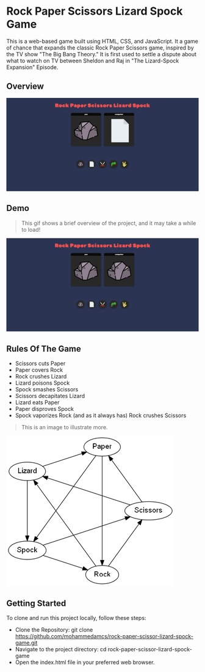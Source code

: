 # Rock Paper Scissors Lizard Spock Game

This is a web-based game built using HTML, CSS, and JavaScript. 
It a game of chance that expands the classic Rock Paper Scissors game, inspired by the TV show "The Big Bang Theory."
It is first used to settle a dispute about what to watch on TV between Sheldon and Raj in "The Lizard-Spock Expansion" Episode.

## Overview
<img src ="./images/rock-paper-scissor-lizard-spock-game-overview.png">

## Demo
> This gif shows a brief overview of the project, and it may take a while to load!
<img src ="./images/rock-paper-scissor-lizard-spock-game-demo.gif">

## Rules Of The Game
- Scissors cuts Paper
- Paper covers Rock
- Rock crushes Lizard
- Lizard poisons Spock
- Spock smashes Scissors
- Scissors decapitates Lizard
- Lizard eats Paper
- Paper disproves Spock
- Spock vaporizes Rock
(and as it always has) Rock crushes Scissors
> This is an image to illustrate more.
<img src ="./images/game-rules.png">

## Getting Started
To clone and run this project locally, follow these steps:
- Clone the Repository: git clone https://github.com/mohammedamcs/rock-paper-scissor-lizard-spock-game.git
- Navigate to the project directory: cd rock-paper-scissor-lizard-spock-game
- Open the index.html file in your preferred web browser.

